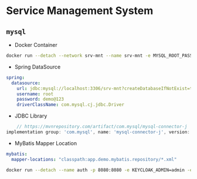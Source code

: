 # Service Management System

## `mysql`

- Docker Container

```bash
docker run --detach --network srv-mnt --name srv-mnt -e MYSQL_ROOT_PASSWORD=demo@123 -p 3306:3306 -d mysql --lower_case_table_names=1
```

- Spring DataSource

```yaml
spring:
  datasource:
    url: jdbc:mysql://localhost:3306/srv-mnt?createDatabaseIfNotExist=true
    username: root
    password: demo@123
    driverClassName: com.mysql.cj.jdbc.Driver
```

- JDBC Library

```groovy
    // https://mvnrepository.com/artifact/com.mysql/mysql-connector-j
implementation group: 'com.mysql', name: 'mysql-connector-j', version: '8.0.33'
```

- MyBatis Mapper Location

```yaml
mybatis:
  mapper-locations: "classpath:app.demo.mybatis.repository/*.xml"
```

```bash
docker run --detach --name auth -p 8080:8080 -e KEYCLOAK_ADMIN=admin -e KEYCLOAK_ADMIN_PASSWORD=admin quay.io/keycloak/keycloak:21.1.2 start-dev 
```
